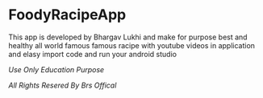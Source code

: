 # FoodyRacipeApp
This app is developed by Bhargav Lukhi and make for purpose best and healthy all world famous famous racipe with youtube videos in application and elasy import code and run your android studio

*Use Only Education Purpose*

*All Rights Resered By Brs Offical*
